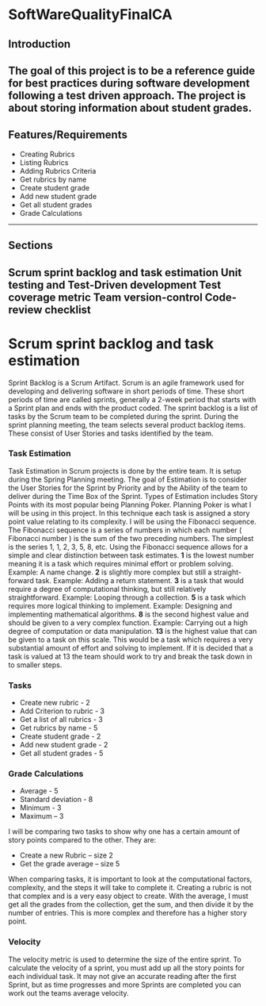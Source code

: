 # SoftWareQualityFinalCA
## Introduction
The goal of this project is to be a reference guide for best practices during software development following a test driven approach. The project is about storing information about student grades.
---
## Features/Requirements
- Creating Rubrics
- Listing Rubrics
- Adding Rubrics Criteria
- Get rubrics by name
- Create student grade
- Add new student grade
- Get all student grades
 - Grade Calculations 
---
## Sections  
Scrum sprint backlog and task estimation
Unit testing and Test-Driven development
Test coverage metric
Team version-control 
Code-review checklist
---
# Scrum sprint backlog and task estimation
Sprint Backlog is a Scrum Artifact. Scrum is an agile framework used for developing and delivering software in short periods of time. These short periods of time are called sprints, generally a 2-week period that starts with a Sprint plan and ends with the product coded. 
The sprint backlog is a list of tasks by the Scrum team to be completed during the sprint. During the sprint planning meeting, the team selects several product backlog items. These consist of User Stories and tasks identified by the team.
### Task Estimation
Task Estimation in Scrum projects is done by the entire team. It is setup during the Spring Planning meeting. The goal of Estimation is to consider the User Stories for the Sprint by Priority and by the Ability of the team to deliver during the Time Box of the Sprint. Types of Estimation includes Story Points with its most popular being Planning Poker. Planning Poker is what I will be using in this project. In this technique each task is assigned a story point value relating to its complexity. I will be using the Fibonacci sequence. The Fibonacci sequence is a series of numbers in which each number ( Fibonacci number ) is the sum of the two preceding numbers. The simplest is the series 1, 1, 2, 3, 5, 8, etc. Using the Fibonacci sequence allows for a simple and clear distinction between task estimates.
**1** is the lowest number meaning it is a task which requires minimal effort or problem solving. Example: A name change.
**2** is slightly more complex but still a straight-forward task.
Example: Adding a return statement.
**3** is a task that would require a degree of computational thinking, but still relatively straightforward.
Example: Looping through a collection.
**5** is a task which requires more logical thinking to implement.
Example: Designing and implementing mathematical algorithms.
**8** is the second highest value and should be given to a very complex function.
Example: Carrying out a high degree of computation or data manipulation.
**13** is the highest value that can be given to a task on this scale. This would be a task which requires a very substantial amount of effort and solving to implement. If it is decided that a task is valued at 13 the team should work to try and break the task down in to smaller steps.
### Tasks
-	Create new rubric - 2
-	Add Criterion to rubric - 3
-	Get a list of all rubrics - 3
-	Get rubrics by name - 5
-	Create student grade - 2
-	Add new student grade - 2
-	Get all student grades - 5
### Grade Calculations
-	Average - 5
-	Standard deviation - 8
-	Minimum - 3
-	Maximum – 3

I will be comparing two tasks to show why one has a certain amount of story points compared to the other. They are:
- Create a new Rubric – size 2
- Get the grade average – size 5

When comparing tasks, it is important to look at the computational factors, complexity, and the steps it will take to complete it. Creating a rubric is not that complex and is a very easy object to create. With the average, I must get all the grades from the collection, get the sum, and then divide it by the number of entries. This is more complex and therefore has a higher story point.

### Velocity
The velocity metric is used to determine the size of the entire sprint. To calculate the velocity of a sprint, you must add up all the story points for each individual task. It may not give an accurate reading after the first Sprint, but as time progresses and more Sprints are completed you can work out the teams average velocity.

